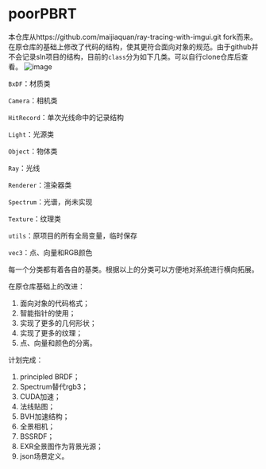 # poorPBRT

本仓库从https://github.com/maijiaquan/ray-tracing-with-imgui.git fork而来。
在原仓库的基础上修改了代码的结构，使其更符合面向对象的规范。由于github并不会记录sln项目的结构，目前的`class`分为如下几类。可以自行clone仓库后查看。
![image](https://user-images.githubusercontent.com/46410388/159523805-fad6b98c-2f67-4bb7-a276-484d1dee9a90.png)


`BxDF`：材质类

`Camera`：相机类

`HitRecord`：单次光线命中的记录结构

`Light`：光源类

`Object`：物体类

`Ray`：光线

`Renderer`：渲染器类

`Spectrum`：光谱，尚未实现

`Texture`：纹理类

`utils`：原项目的所有全局变量，临时保存

`vec3`：点、向量和RGB颜色

每一个分类都有着各自的基类。根据以上的分类可以方便地对系统进行横向拓展。

在原仓库基础上的改进：
1. 面向对象的代码格式；
2. 智能指针的使用；
3. 实现了更多的几何形状；
4. 实现了更多的纹理；
5. 点、向量和颜色的分离。

计划完成：
1. principled BRDF；
2. Spectrum替代rgb3；
3. CUDA加速；
4. 法线贴图；
5. BVH加速结构；
6. 全景相机；
7. BSSRDF；
8. EXR全景图作为背景光源；
9. json场景定义。
